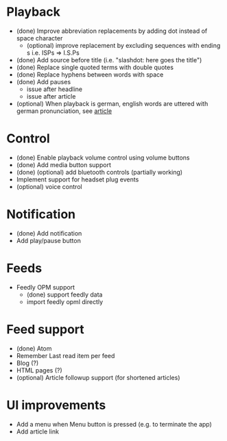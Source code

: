 Playback
========
  - (done) Improve abbreviation replacements by adding dot instead of space character
    - (optional) improve replacement by excluding sequences with ending s i.e. ISPs => I.S.Ps
  - (done) Add source before title (i.e. "slashdot: here goes the title")
  - (done) Replace single quoted terms with double quotes
  - (done) Replace hyphens between words with space
  - (done) Add pauses
    - issue after headline
    - issue after article
  - (optional) When playback is german, english words are uttered with german pronunciation, see [article](https://code.google.com/p/language-detection/)

Control
=======
  - (done) Enable playback volume control using volume buttons
  - (done) Add media button support
  - (done) (optional) add bluetooth controls (partially working)
  - Implement support for headset plug events
  - (optional) voice control

Notification
============
  - (done) Add notification
  - Add play/pause button

Feeds
=====
  - Feedly OPM support
    - (done) support feedly data
    - import feedly opml directly

Feed support
============
  - (done) Atom
  - Remember Last read item per feed
  - Blog (?)
  - HTML pages (?)
  - (optional) Article followup support (for shortened articles)

UI improvements
===============
  - Add a menu when Menu button is pressed (e.g. to terminate the app)
  - Add article link